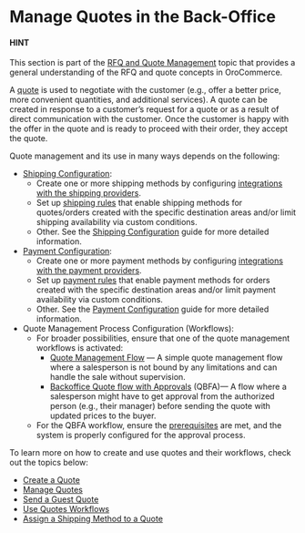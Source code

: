 <a id="user-guide-sales-quotes"></a>

# Manage Quotes in the Back-Office

#### HINT
This section is part of the [RFQ and Quote Management](../../../concept-guides/rfq-quotes/index.md#concept-guide-rfq-quotes) topic that provides a general understanding of the RFQ and quote concepts in OroCommerce.

A [quote](../../../glossary.md#term-Quote) is used to negotiate with the customer (e.g., offer a better price, more convenient quantities, and additional services). A quote can be created in response to a customer’s request for a quote or as a result of direct communication with the customer. Once the customer is happy with the offer in the quote and is ready to proceed with their order, they accept the quote.

Quote management and its use in many ways depends on the following:

* [Shipping Configuration](../../../concept-guides/shipping-configuration/index.md#user-guide-shipping):
  - Create one or more shipping methods by configuring [integrations with the shipping providers](../../system/integrations/shipping-integration/index.md#sys-integrations-manage-integrations-ups-flat-rate).
  - Set up [shipping rules](../../system/shipping-rules/index.md#sys-shipping-rules) that enable shipping methods for quotes/orders created with the specific destination areas and/or limit shipping availability via custom conditions.
  - Other. See the [Shipping Configuration](../../../concept-guides/shipping-configuration/index.md#user-guide-shipping) guide for more detailed information.
* [Payment Configuration](../../../concept-guides/payment-configuration/index.md#user-guide-payment):
  - Create one or more payment methods by configuring [integrations with the payment providers](../../system/integrations/payment-integration/index.md#sys-integrations-manage-integrations-payment-methods).
  - Set up [payment rules](../../system/payment-rules/index.md#sys-payment-rules) that enable payment methods for orders created with the specific destination areas and/or limit payment availability via custom conditions.
  - Other. See the [Payment Configuration](../../../concept-guides/payment-configuration/index.md#user-guide-payment) guide for more detailed information.
* Quote Management Process Configuration (Workflows):
  - For broader possibilities, ensure that one of the quote management workflows is activated:
    * [Quote Management Flow](../../system/workflows/system-workflows/backoffice-quote-flow-with-approvals.md#system-workflows-quote-backoffice-workflow) — A simple quote management flow where a salesperson is not bound by any limitations and can handle the sale without supervision.
    * [Backoffice Quote flow with Approvals](../../system/workflows/system-workflows/backoffice-quote-flow-with-approvals.md#doc-workflows-backoffice-quote-flow-with-approvals) (QBFA)— A flow where a salesperson might have to get approval from the authorized person (e.g., their manager) before sending the quote with updated prices to the buyer.
  - For the QBFA workflow, ensure the [prerequisites](../../system/workflows/system-workflows/backoffice-quote-flow-with-approvals.md#doc-workflows-backoffice-quote-flow-with-approvals-prerequisites) are met, and the system is properly configured for the approval process.

To learn more on how to create and use quotes and their workflows, check out the topics below:

* [Create a Quote](create/index.md)
* [Manage Quotes](manage.md)
* [Send a Guest Quote](guest-quote.md)
* [Use Quotes Workflows](flows/index.md)
* [Assign a Shipping Method to a Quote](shipping-method-for-quotes.md)

<!-- fa-bars = fa-navicon -->
<!-- Ic Tiles is used as Set As Default in saved views, and as tiles in display layout options -->
<!-- IcPencil refers to Rename in Commerce and Inline Editing in CRM -->
<!-- Check mark in the square. -->
<!-- SortDesc is also used as drop-down arrow -->

